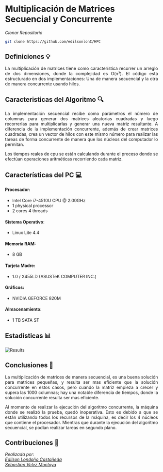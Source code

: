 # Multiplicación de Matrices Secuencial y Concurrente 

*Clonar Repositorio*

```bash
git clone https://github.com/edilsonlonC/HPC
```

## Definiciones :bulb:
<p align="justify">
La multiplicación de matrices tiene como característica recorrer un arreglo de dos dimensiones, donde la complejidad es O(n³). El código está estructurado en dos implementaciones: Una de manera secuencial y la otra de manera concurrente usando hilos. 
</p>

## Caracteristicas del Algoritmo :mag:

<p align="justify">
La implementación secuencial recibe como parámetros el número de columnas para generar dos matrices aleatorias cuadradas y luego recorrerlas para multiplicarlas y generar una nueva matriz resultante. A diferencia de la implementación concurrente, además de crear matrices cuadradas, crea un vector de hilos con este mismo número para realizar las tareas de forma concurrente de manera que los núcleos del computador lo permitan. 
</p>
<p align="justify">
Los tiempos reales de cpu se están calculando durante el proceso donde se efectúan operaciones aritméticas recorriendo cada matriz.
</p>


## Características del PC :computer:

#### Procesador: 
* Intel Core i7-4510U CPU @ 2.00GHz 
* 1 physical processor 
* 2 cores 4 threads

#### Sistema Operativo:
* Linux Lite 4.4

#### Memoria RAM:
* 8 GB

#### Tarjeta Madre:
* 1.0 / X455LD (ASUSTeK COMPUTER INC.)

#### Gráficos:
* NVIDIA GEFORCE 820M

#### Almacenamiento:
* 1 TB SATA ST


## Estadísticas :bar_chart:

![Results](https://raw.githubusercontent.com/edilsonlonC/HPC/master/matrix-mult/assets/results_algorithm.png) 

## Conclusiones :blue_book:
<p align="justify">
La multiplicación de matrices de manera secuencial, es una buena solución para matrices pequeñas, y resulta ser mas eficiente que la solución concurrente en estos casos, pero cuando la matriz empieza a crecer y supera las 1000 columnas; hay una notable diferencia de tiempos, donde la solución concurrente resulta ser mas eficiente.
</p>
<p align="justify">
Al momento de realizar la ejecución del algoritmo concurrente, la máquina donde se realizó la prueba, quedó inoperativa. Esto es debido a que se están utilizando todos los recursos de la máquina, es decir los 4 núcleos que contiene el procesador. Mientras que durante la ejecución del algoritmo secuencial, se podían realizar tareas en segundo plano.
</p>

## Contribuciones :busts_in_silhouette:

*Realizada por:* \
*[Edilson Londoño Castañeda](https://github.com/edilsonlonC)* \
*[Sebastian Velez Montoya](https://github.com/sebasttianvelez)*
